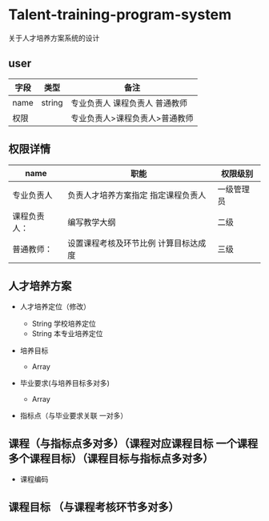 # Talent-training-program-system
关于人才培养方案系统的设计

## user
| 字段 | 类型   | 备注                             |
|------|--------|----------------------------------|
| name | string | 专业负责人  课程负责人  普通教师 |
| 权限 |        | 专业负责人>课程负责人>普通教师   |


## 权限详情
| name         | 职能                                  | 权限级别   |
|--------------|---------------------------------------|------------|
| 专业负责人   | 负责人才培养方案指定  指定课程负责人  | 一级管理员 |
| 课程负责人： | 编写教学大纲                          | 二级       |
| 普通教师：   | 设置课程考核及环节比例 计算目标达成度 | 三级       |

## 人才培养方案

- 人才培养定位（修改）
    - String 学校培养定位
    - String 本专业培养定位
- 培养目标
    - Array<String>

- 毕业要求(与培养目标多对多)
    - Array<String> 

- 指标点（与毕业要求关联 一对多）


## 课程（与指标点多对多）（课程对应课程目标 一个课程多个课程目标）（课程目标与指标点多对多）
- 课程编码

## 课程目标 （与课程考核环节多对多）


